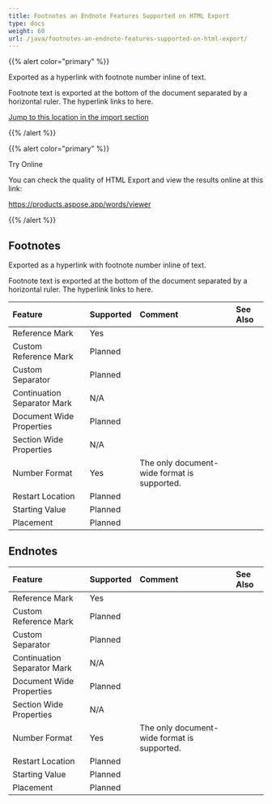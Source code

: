 ```yaml
---
title: Footnotes an Endnote Features Supported on HTML Export
type: docs
weight: 60
url: /java/footnotes-an-endnote-features-supported-on-html-export/
---
```


{{% alert color="primary" %}}

Exported as a hyperlink with footnote number inline of text.

Footnote text is exported at the bottom of the document separated by a horizontal ruler. The hyperlink links to here.

[Jump to this location in the import section]()

{{% /alert %}}

{{% alert color="primary" %}}

Try Online

You can check the quality of HTML Export and view the results online at this link:

<https://products.aspose.app/words/viewer>

{{% /alert %}}

## Footnotes

Exported as a hyperlink with footnote number inline of text.

Footnote text is exported at the bottom of the document separated by a horizontal ruler. The hyperlink links to here.

|**Feature**|**Supported**|**Comment**|**See Also**|
| :- | :- | :- | :- |
|Reference Mark|Yes| | |
|Custom Reference Mark|Planned| | |
|Custom Separator|Planned| | |
|Continuation Separator Mark|N/A| | |
|Document Wide Properties|Planned| | |
|Section Wide Properties|N/A| | |
|Number Format|Yes|The only document-wide format is supported.| |
|Restart Location|Planned| | |
|Starting Value|Planned| | |
|Placement|Planned| | |

## Endnotes

|**Feature**|**Supported**|**Comment**|**See Also**|
| :- | :- | :- | :- |
|Reference Mark|Yes| | |
|Custom Reference Mark|Planned| | |
|Custom Separator|Planned| | |
|Continuation Separator Mark|N/A| | |
|Document Wide Properties|Planned| | |
|Section Wide Properties|N/A| | |
|Number Format|Yes|The only document-wide format is supported.| |
|Restart Location|Planned| | |
|Starting Value|Planned| | |
|Placement|Planned| | |

